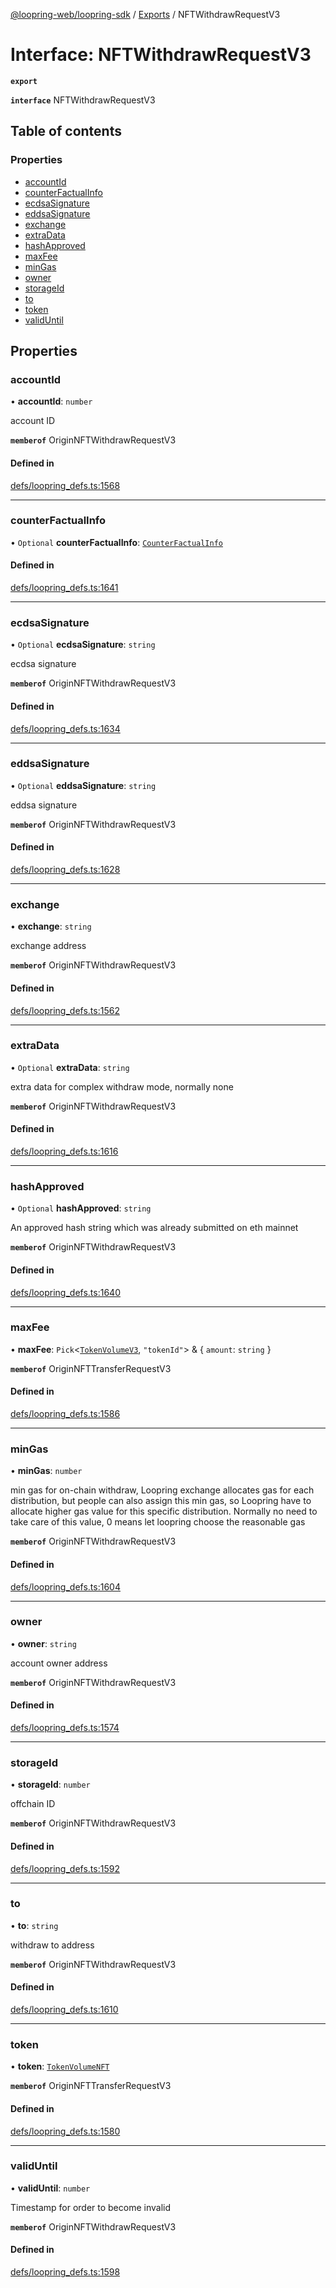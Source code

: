 [@loopring-web/loopring-sdk](../README.md) / [Exports](../modules.md) / NFTWithdrawRequestV3

# Interface: NFTWithdrawRequestV3

**`export`**

**`interface`** NFTWithdrawRequestV3

## Table of contents

### Properties

- [accountId](NFTWithdrawRequestV3.md#accountid)
- [counterFactualInfo](NFTWithdrawRequestV3.md#counterfactualinfo)
- [ecdsaSignature](NFTWithdrawRequestV3.md#ecdsasignature)
- [eddsaSignature](NFTWithdrawRequestV3.md#eddsasignature)
- [exchange](NFTWithdrawRequestV3.md#exchange)
- [extraData](NFTWithdrawRequestV3.md#extradata)
- [hashApproved](NFTWithdrawRequestV3.md#hashapproved)
- [maxFee](NFTWithdrawRequestV3.md#maxfee)
- [minGas](NFTWithdrawRequestV3.md#mingas)
- [owner](NFTWithdrawRequestV3.md#owner)
- [storageId](NFTWithdrawRequestV3.md#storageid)
- [to](NFTWithdrawRequestV3.md#to)
- [token](NFTWithdrawRequestV3.md#token)
- [validUntil](NFTWithdrawRequestV3.md#validuntil)

## Properties

### accountId

• **accountId**: `number`

account ID

**`memberof`** OriginNFTWithdrawRequestV3

#### Defined in

[defs/loopring_defs.ts:1568](https://github.com/Loopring/loopring_sdk/blob/9d83b66/src/defs/loopring_defs.ts#L1568)

___

### counterFactualInfo

• `Optional` **counterFactualInfo**: [`CounterFactualInfo`](CounterFactualInfo.md)

#### Defined in

[defs/loopring_defs.ts:1641](https://github.com/Loopring/loopring_sdk/blob/9d83b66/src/defs/loopring_defs.ts#L1641)

___

### ecdsaSignature

• `Optional` **ecdsaSignature**: `string`

ecdsa signature

**`memberof`** OriginNFTWithdrawRequestV3

#### Defined in

[defs/loopring_defs.ts:1634](https://github.com/Loopring/loopring_sdk/blob/9d83b66/src/defs/loopring_defs.ts#L1634)

___

### eddsaSignature

• `Optional` **eddsaSignature**: `string`

eddsa signature

**`memberof`** OriginNFTWithdrawRequestV3

#### Defined in

[defs/loopring_defs.ts:1628](https://github.com/Loopring/loopring_sdk/blob/9d83b66/src/defs/loopring_defs.ts#L1628)

___

### exchange

• **exchange**: `string`

exchange address

**`memberof`** OriginNFTWithdrawRequestV3

#### Defined in

[defs/loopring_defs.ts:1562](https://github.com/Loopring/loopring_sdk/blob/9d83b66/src/defs/loopring_defs.ts#L1562)

___

### extraData

• `Optional` **extraData**: `string`

extra data for complex withdraw mode, normally none

**`memberof`** OriginNFTWithdrawRequestV3

#### Defined in

[defs/loopring_defs.ts:1616](https://github.com/Loopring/loopring_sdk/blob/9d83b66/src/defs/loopring_defs.ts#L1616)

___

### hashApproved

• `Optional` **hashApproved**: `string`

An approved hash string which was already submitted on eth mainnet

**`memberof`** OriginNFTWithdrawRequestV3

#### Defined in

[defs/loopring_defs.ts:1640](https://github.com/Loopring/loopring_sdk/blob/9d83b66/src/defs/loopring_defs.ts#L1640)

___

### maxFee

• **maxFee**: `Pick`<[`TokenVolumeV3`](TokenVolumeV3.md), ``"tokenId"``\> & { `amount`: `string`  }

**`memberof`** OriginNFTTransferRequestV3

#### Defined in

[defs/loopring_defs.ts:1586](https://github.com/Loopring/loopring_sdk/blob/9d83b66/src/defs/loopring_defs.ts#L1586)

___

### minGas

• **minGas**: `number`

min gas for on-chain withdraw, Loopring exchange allocates gas for each distribution, but people can also assign this min gas, so Loopring have to allocate higher gas value for this specific distribution. Normally no need to take care of this value, 0 means let loopring choose the reasonable gas

**`memberof`** OriginNFTWithdrawRequestV3

#### Defined in

[defs/loopring_defs.ts:1604](https://github.com/Loopring/loopring_sdk/blob/9d83b66/src/defs/loopring_defs.ts#L1604)

___

### owner

• **owner**: `string`

account owner address

**`memberof`** OriginNFTWithdrawRequestV3

#### Defined in

[defs/loopring_defs.ts:1574](https://github.com/Loopring/loopring_sdk/blob/9d83b66/src/defs/loopring_defs.ts#L1574)

___

### storageId

• **storageId**: `number`

offchain ID

**`memberof`** OriginNFTWithdrawRequestV3

#### Defined in

[defs/loopring_defs.ts:1592](https://github.com/Loopring/loopring_sdk/blob/9d83b66/src/defs/loopring_defs.ts#L1592)

___

### to

• **to**: `string`

withdraw to address

**`memberof`** OriginNFTWithdrawRequestV3

#### Defined in

[defs/loopring_defs.ts:1610](https://github.com/Loopring/loopring_sdk/blob/9d83b66/src/defs/loopring_defs.ts#L1610)

___

### token

• **token**: [`TokenVolumeNFT`](TokenVolumeNFT.md)

**`memberof`** OriginNFTTransferRequestV3

#### Defined in

[defs/loopring_defs.ts:1580](https://github.com/Loopring/loopring_sdk/blob/9d83b66/src/defs/loopring_defs.ts#L1580)

___

### validUntil

• **validUntil**: `number`

Timestamp for order to become invalid

**`memberof`** OriginNFTWithdrawRequestV3

#### Defined in

[defs/loopring_defs.ts:1598](https://github.com/Loopring/loopring_sdk/blob/9d83b66/src/defs/loopring_defs.ts#L1598)
